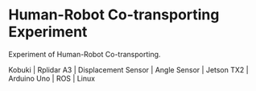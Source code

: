 # Human-Robot Co-transporting Experiment
Experiment of Human-Robot Co-transporting.

Kobuki | Rplidar A3 | Displacement Sensor | Angle Sensor | Jetson TX2 | Arduino Uno | ROS | Linux
